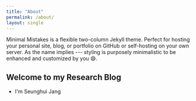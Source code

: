 ```yaml
---
title: "About"
permalink: /about/
layout: single
---
```


Minimal Mistakes is a flexible two-column Jekyll theme. Perfect for hosting your personal site, blog, or portfolio on GitHub or self-hosting on your own server. As the name implies --- styling is purposely minimalistic to be enhanced and customized by you :smile:.

## Welcome to my Research Blog

- I'm Seunghui Jang

